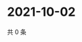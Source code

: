 # 2021-10-02

共 0 条

<!-- BEGIN WEIBO -->
<!-- 最后更新时间 Sat Oct 02 2021 14:09:43 GMT+0800 (China Standard Time) -->

<!-- END WEIBO -->
